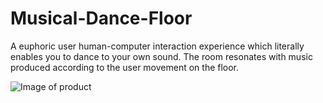 # Musical-Dance-Floor
A euphoric user human-computer interaction experience which literally enables you to dance to your own sound. The room resonates with music produced according to the user movement on the floor.

![Image of product ](https://ibb.co/FsKzNBX)
